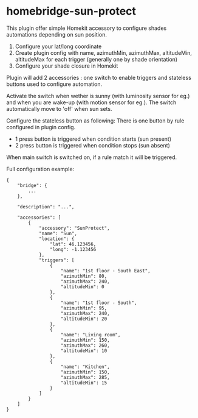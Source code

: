 # homebridge-sun-protect

This plugin offer simple Homekit accessory to configure shades automations depending on sun position.
1. Configure your lat/long coordinate
2. Create plugin config with name, azimuthMin, azimuthMax, altitudeMin, altitudeMax for each trigger (generally one by shade orientation)
3. Configure your shade closure in Homekit

Plugin will add 2 accessories : one switch to enable triggers and stateless buttons used to configure automation.

Activate the switch when wether is sunny (with luminosity sensor for eg.) and when you are wake-up (with motion sensor for eg.).
The switch automatically move to 'off' when sun sets.

Configure the stateless button as following:
There is one button by rule configured in plugin config.
- 1 press button is triggered when condition starts (sun present)
- 2 press button is triggered when condition stops (sun absent)

When main switch is switched on, if a rule match it will be triggered.

Full configuration example:
```
{
	"bridge": {
		...
	},

	"description": "...",

	"accessories": [
        {
            "accessory": "SunProtect",
            "name": "Sun",
            "location": {
                "lat": 46.123456,
                "long": -1.123456
            },
            "triggers": [
                {
                    "name": "1st floor - South East",
                    "azimuthMin": 80,
                    "azimuthMax": 240,
                    "altitudeMin": 0
                },
                {
                    "name": "1st floor - South",
                    "azimuthMin": 95,
                    "azimuthMax": 240,
                    "altitudeMin": 20
                },
                {
                    "name": "Living room",
                    "azimuthMin": 150,
                    "azimuthMax": 260,
                    "altitudeMin": 10
                },
                {
                    "name": "Kitchen",
                    "azimuthMin": 150,
                    "azimuthMax": 285,
                    "altitudeMin": 15
                }
            ]
        }
    ]
}
```
